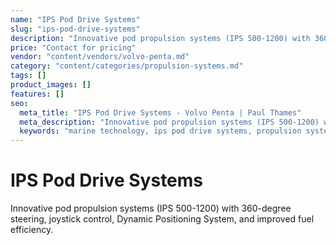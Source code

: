 ```yaml
---
name: "IPS Pod Drive Systems"
slug: "ips-pod-drive-systems"
description: "Innovative pod propulsion systems (IPS 500-1200) with 360-degree steering, joystick control, Dynamic Positioning System, and improved fuel efficiency."
price: "Contact for pricing"
vendor: "content/vendors/volvo-penta.md"
category: "content/categories/propulsion-systems.md"
tags: []
product_images: []
features: []
seo:
  meta_title: "IPS Pod Drive Systems - Volvo Penta | Paul Thames"
  meta_description: "Innovative pod propulsion systems (IPS 500-1200) with 360-degree steering, joystick control, Dynamic Positioning System, and improved fuel efficiency."
  keywords: "marine technology, ips pod drive systems, propulsion systems"
---
```


# IPS Pod Drive Systems

Innovative pod propulsion systems (IPS 500-1200) with 360-degree steering, joystick control, Dynamic Positioning System, and improved fuel efficiency.




